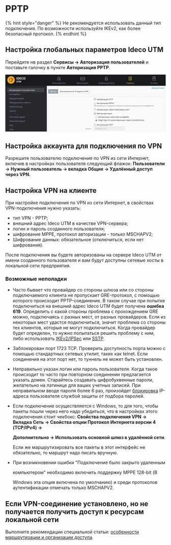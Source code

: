 # PPTP

{% hint style="danger" %}
Не рекомендуется использовать данный тип подключения. По возможности используйте IKEv2, как более безопасный протокол.
{% endhint %}

## Настройка глобальных параметров Ideco UTM

Перейдите нв раздел **Сервисы -> Авторизация пользователей** и поставьте галочку в пункте **Авторизация PPTP**.

![](../../../attachments/2261064/11436114.jpg)

## Настройка аккаунта для подключения по VPN

Разрешите пользователю подключения по VPN из сети Интернет, включив в настройках пользователя следующий флажок: **Пользователи -> Нужный пользователь -> вкладка Общие -> Удалённый доступ через VPN.**

## Настройка VPN на клиенте

При настройке подключения по VPN из сети Интернет, в свойствах VPN-подключения нужно указать:

* тип VPN - PPTP;
* внешний адрес Ideco UTM в качестве VPN-сервера;
* логин и пароль созданного пользователя;
* шифрование MPPE, протокол авторизации - только MSCHAPV2;
* Шифрование данных: обязательное (отключиться, если нет шифрования).

После подключения вы будете авторизованы на сервере Ideco UTM от имени созданного пользователя и вам будут доступны сетевые хосты в локальной сети предприятия.

### Возможные неполадки

* Часто бывает что провайдер со стороны шлюза или со стороны подключаемого клиента не пропускает GRE-протокол, с помощью которого происходит PPTP-соединение. В таком случае при попытке подключиться на внешний адрес Ideco UTM будет получена **ошибка 619**. Определить с какой стороны проблема с прохождением GRE можно, подключаясь с разных мест, от разных провайдеров. Если из некоторых мест удастся подключиться, значит проблема со стороны тех клиентов, которые не могут подключиться. Когда провайдер будет определен, то нужно попытаться решить проблему с ним, либо использовать [IKEv2/IPSec](ipsec-ikev2/) или [SSTP](sstp/).
* Заблокирован порт 1723 TCP. Проверить доступность порта можно с помощью стандартных сетевых утилит, таких как telnet. Если соединения на этот порт нет, то туннель не может быть установлен.
* Неправильно указан логин или пароль пользователя. Когда такое происходит то часто при повторном соединении предлагается указать домен. Старайтесь создавать цифробуквенные пароли, желательно на латинице для ваших учетных записей. При неправильном вводе пароля более 6 раз, произойдет [блокировка](../../../access-rules/fail2ban.md) IP-адреса пользователя службой защиты от подбора паролей.
*   Если подключение осуществляется с Windows, то для того, чтобы пакеты пошли через него надо убедиться, что в настройках этого подключения стоит чекбокс: **Свойства подключения VPN -> Вкладка Сеть -> Свойства опции Протокол Интернета версии 4 (TCP/IPv4) ->**

    **Дополнительно -> Использовать основной шлюз в удалённой сети**.

    Если же маршрутизировать все пакеты в этот интерфейс не обязательно, то маршрут надо писать вручную.
*   При возникновении ошибки "Подключение было закрыто удаленным

    компьютером" необходимо включить поддержку MPPE 128-bit (В

    Windows эта опция включена по умолчанию) и среди протоколов аутентификации отмечать только MSCHAPV2.

## Если VPN-соединение установлено, но не получается получить доступ к ресурсам локальной сети

Выполните рекомендации специальной статьи: [особенности маршрутизации и организации доступа](features.md).
